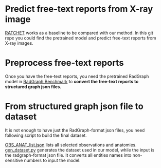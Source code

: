 # Predict free-text reports from X-ray image
[RATCHET](https://github.com/farrell236/RATCHET) works as a baseline to be compared with our method. In this git repo you 
could find the pretrained model and predict free-text reports from X-ray images.

# Preprocess free-text reports
Once you have the free-text reports, you need the pretrained RadGraph model in [RadGraph Benchmark](https://physionet.org/content/radgraph/1.0.0/) to **convert the free-text reports to structured graph json files**.

# From structured graph json file to dataset 
It is not enough to have just the RadGraph-format json files, you need following script to build the final dataset.

[OBS_ANAT_list.json](OBS_ANAT_list.json) lists all selected observations and anatomies.
[gen_dataset.py](gen_dataset.py) generates the dataset used in our model, while the input is the radgraph-format json file.
It converts all entities names into non-sensitive numbers to input the model.

